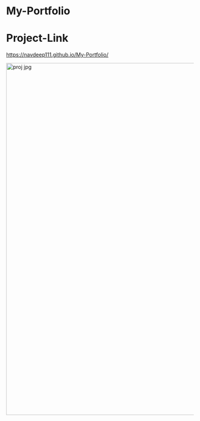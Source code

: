 # My-Portfolio
# Project-Link
https://navdeep111.github.io/My-Portfolio/

<img width="946" alt="proj jpg" src="https://github.com/navdeep111/My-Portfolio/assets/133591405/257ee8fb-552e-448c-91ae-a96a16f26e13">
